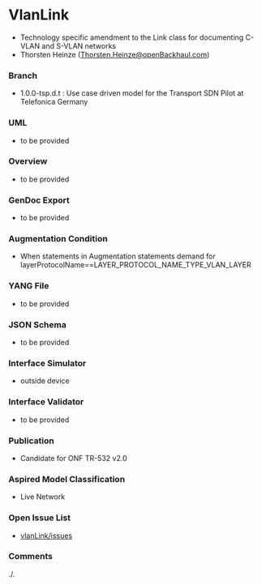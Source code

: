 # VlanLink
- Technology specific amendment to the Link class for documenting C-VLAN and S-VLAN networks
- Thorsten Heinze (Thorsten.Heinze@openBackhaul.com)

### Branch
- 1.0.0-tsp.d.t : Use case driven model for the Transport SDN Pilot at Telefonica Germany

### UML
- to be provided

### Overview 
- to be provided

### GenDoc Export
- to be provided

### Augmentation Condition
- When statements in Augmentation statements demand for layerProtocolName==LAYER_PROTOCOL_NAME_TYPE_VLAN_LAYER

### YANG File
- to be provided

### JSON Schema
- to be provided

### Interface Simulator
- outside device

### Interface Validator
- to be provided

### Publication
- Candidate for ONF TR-532 v2.0

### Aspired Model Classification
- Live Network

### Open Issue List
- [vlanLink/issues](../../issues)

### Comments
./.
